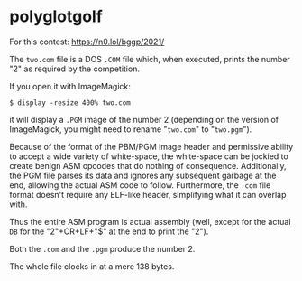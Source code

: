 # polyglotgolf

For this contest: https://n0.lol/bggp/2021/

The `two.com` file is a DOS `.COM` file which, when executed,
prints the number "2" as required by the competition.

If you open it with ImageMagick:

    $ display -resize 400% two.com
    
it will display a `.PGM` image of the number 2 (depending on the
version of ImageMagick, you might need to rename "`two.com`"
to "`two.pgm`").

Because of the format of the PBM/PGM image header and permissive
ability to accept a wide variety of white-space, the white-space
can be jockied to create benign ASM opcodes that do nothing of
consequence.  Additionally, the PGM file parses its data and
ignores any subsequent garbage at the end, allowing the actual
ASM code to follow.  Furthermore, the `.com` file format doesn't
require any ELF-like header, simplifying what it can overlap with.

Thus the entire ASM program is actual assembly (well, except
for the actual `DB` for the "2"+CR+LF+"$" at the end to print
the "2").

Both the `.com` and the `.pgm` produce the number 2.

The whole file clocks in at a mere 138 bytes.
